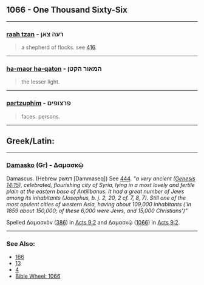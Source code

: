 ## 1066 - One Thousand Sixty-Six

---

### [raah tzan](/keys/ROH.TzANf) - רעה צאן
> a shepherd of flocks. see [416](416).

---

### [ha-maor ha-qaton](/keys/HMAVR.HQTNf) - המאור הקטן
> the lesser light.

---

### [partzuphim](/keys/PRTzVPIMf) - פרצופים
> faces. persons.

---

## Greek/Latin:

---

### [Damasko](/greek?word=damaskO) (Gr) - Δαμασκῷ
Damascus. (Hebrew דמשק [Dammaseq]) See [444](444). *"a very ancient ([Genesis 14:15](http://biblehub.com/genesis/14-15.htm)), celebrated, flourishing city of Syria, lying in a most lovely and fertile plain at the eastern base of Antilibanus. It had a great number of Jews among its inhabitants (Josephus, b. j. 2, 20, 2 cf. 7, 8, 7). Still one of the most opulent cities of western Asia, having about 109,000 inhabitants ('in 1859 about 150,000; of these 6,000 were Jews, and 15,000 Christians')"*

Spelled Δαμασκὸν ([386](386)) in [Acts 9:2](http://biblehub.com/acts/9-2.htm) and Δαμασκῷ ([1066](1066)) in [Acts 9:2](http://biblehub.com/acts/9-3.htm).

---

### See Also:

- [166](166)
- [13](13)
- [4](4)
- [Bible Wheel: 1066](https://www.biblewheel.com//GR/GR_Database.php?SearchBy_Gematria=1066)

